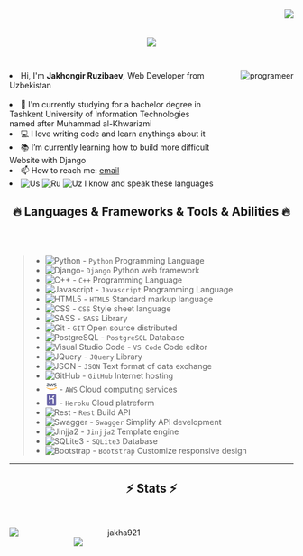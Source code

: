 <!-- **jakha921/jakha921** is a ✨ _special_ ✨ repository because its `README.md` (this file) appears on your GitHub profile. -->

<img align="right" src="https://visitor-badge.laobi.icu/badge?page_id=jakha921.jakha921">

<h1 align="center">
  <a href="https://git.io/typing-svg">
    <img src="https://readme-typing-svg.herokuapp.com/?lines=Hello,+There!+👋;..This+is+Jakha+Ruzibaev....;Nice+to+meet+you!&center=true&size=30">
  </a>
</h1>

<br>

<img align="right" title="programeer" height="220" src="https://remakelearning.org/wp-content/uploads/2020/01/122.gif">

<lu>
<li> Hi, I'm <b>Jakhongir Ruzibaev</b>, Web Developer from Uzbekistan
<br>
<br>
<li> 🔬 I'm currently studying for a bachelor degree in <br>
        Tashkent University of Information Technologies <br>
        named after Muhammad al-Khwarizmi
<br>
<li> 💻 I love writing code and learn anythings about it
<br>
<li> 📚 I’m currently learning how to build more difficult Website with Django
<br>
<li> 📫 How to reach me: <a href="mailto: jakha921@ya.ru">email</a> 
<br>
<li> 
  <img height="23px" alt="Us" src="https://emojipedia-us.s3.dualstack.us-west-1.amazonaws.com/thumbs/120/apple/285/flag-united-states_1f1fa-1f1f8.png">     
  <img height="23px" alt="Ru" src="https://emojipedia-us.s3.dualstack.us-west-1.amazonaws.com/thumbs/120/apple/285/flag-russia_1f1f7-1f1fa.png">   
  <img height="23px" alt="Uz" src="https://emojipedia-us.s3.dualstack.us-west-1.amazonaws.com/thumbs/120/apple/285/flag-uzbekistan_1f1fa-1f1ff.png">
  I know and speak these languages   
</lu>          


<br>
<h2 align="center">🔥 Languages & Frameworks & Tools & Abilities 🔥</h2>
<br>
<br>

 >* <img  width="21px" height="21px" alt="Python" height="25" src="https://raw.githubusercontent.com/zumrudu-anka/zumrudu-anka/0c76e7f5ca339abbaa0689c2c50454dbb6263b1d/images/python-original.svg"> - `Python` Programming Language
 >* <img  width="21px" height="21px" alt="Django" height="25" src="https://github.com/zumrudu-anka/zumrudu-anka/blob/master/images/django.png?raw=true">- `Django` Python web framework
 >* <img  width="21px" height="21px" alt="C++" height="25" src="https://raw.githubusercontent.com/zumrudu-anka/zumrudu-anka/0c76e7f5ca339abbaa0689c2c50454dbb6263b1d/images/cpp.svg"> - `C++` Programming Language
 >* <img  width="21px" height="21px" alt="Javascript" height="25" src="https://raw.githubusercontent.com/zumrudu-anka/zumrudu-anka/0c76e7f5ca339abbaa0689c2c50454dbb6263b1d/images/javascript.svg"> - `Javascript` Programming Language
 >* <img  width="21px" height="21px" alt="HTML5" height="25" src="https://raw.githubusercontent.com/zumrudu-anka/zumrudu-anka/0c76e7f5ca339abbaa0689c2c50454dbb6263b1d/images/html5.svg"> - `HTML5` Standard markup language
 >* <img  width="21px" height="21px" alt="CSS" height="25" src="https://raw.githubusercontent.com/zumrudu-anka/zumrudu-anka/0c76e7f5ca339abbaa0689c2c50454dbb6263b1d/images/css.svg"> - `CSS` Style sheet language
 >* <img  width="21px" height="21px" alt="SASS" height="25" src="https://raw.githubusercontent.com/zumrudu-anka/zumrudu-anka/0c76e7f5ca339abbaa0689c2c50454dbb6263b1d/images/sass.svg"> - `SASS` Library
 >* <img  width="21px" height="21px" alt="Git" height="25" src="https://raw.githubusercontent.com/zumrudu-anka/zumrudu-anka/0c76e7f5ca339abbaa0689c2c50454dbb6263b1d/images/git-original.svg"> - `GIT` Open source distributed
 >* <img  width="21px" height="21px" alt="PostgreSQL" height="25" src="https://raw.githubusercontent.com/zumrudu-anka/zumrudu-anka/0c76e7f5ca339abbaa0689c2c50454dbb6263b1d/images/postgresql.svg"> - `PostgreSQL` Database
 >* <img  width="21px" height="21px" alt="Visual Studio Code" height="25" src="https://github.com/zumrudu-anka/zumrudu-anka/blob/master/images/vscode.png?raw=true"> - `VS Code` Code editor 
 >* <img  width="21px" height="21px" alt="JQuery" height="25" src="https://raw.githubusercontent.com/zumrudu-anka/zumrudu-anka/0c76e7f5ca339abbaa0689c2c50454dbb6263b1d/images/jquery-original.svg"> - `JQuery` Library
 >* <img  width="21px" height="21px" alt="JSON" height="25" src="https://raw.githubusercontent.com/zumrudu-anka/zumrudu-anka/0c76e7f5ca339abbaa0689c2c50454dbb6263b1d/images/json.svg"> - `JSON` Text format of data exchange
 >* <img  width="21px" height="21px" alt="GitHub" height="25" src="https://github.com/zumrudu-anka/zumrudu-anka/blob/master/images/45_github-tile.e1be128b4e.png?raw=true"> - `GitHub` Internet hosting
 >* <img  width="21px" height="21px" alt="aws" height="25" src="https://raw.githubusercontent.com/github/explore/80688e429a7d4ef2fca1e82350fe8e3517d3494d/topics/aws/aws.png"> - `AWS` Cloud computing services
 >* <img  width="21px" height="21px" alt="Heroku" height="25" src="https://raw.githubusercontent.com/devicons/devicon/master/icons/heroku/heroku-plain.svg"> - `Heroku` Cloud platreform
 >* <img  width="21px" height="21px" alt="Rest" height="25" src="https://alexanderfo.com/wp-content/uploads/2019/12/1139px-Cloud-API-Logo.svg_.png"> - `Rest` Build API
 >* <img  width="21px" height="21px" alt="Swagger" height="25" src="https://seeklogo.com/images/S/swagger-logo-A49F73BAF4-seeklogo.com.png"> - `Swagger` Simplify API development
 >* <img  width="21px" height="21px" alt="Jinjja2" height="25" src="https://quintagroup.com/cms/python/images/jinja2.png/@@images/919c2c3d-5b4e-4650-943a-b0df263f851b.png"> - `Jinjja2` Template engine
 >* <img  width="21px" height="21px" alt="SQLite3" height="25" src="https://freesvg.org/img/SQLite_icon.png"> - `SQLite3` Database
 >* <img  width="21px" height="21px" alt="Bootstrap" height="25" src="https://upload.wikimedia.org/wikipedia/commons/b/b2/Bootstrap_logo.svg"> - `Bootstrap` Customize responsive design


<hr>

<h2 align="center">⚡ Stats ⚡</h2>
<br>
<p align=center>
  <div align=center>
    <a href="https://github.com/denvercoder1/github-readme-streak-stats" title="Go to Source">
      <img align="left" width=390 src="https://github-readme-streak-stats.herokuapp.com/?user=jakha921&theme=react&border=61dafb&hide_border=true" alt="jakha921" />
    </a>
    <a href="https://github.com/anuraghazra/github-readme-stats" title="Go to Source">
      <img align="right" width=390 src="https://github-readme-stats.vercel.app/api/top-langs/?username=jakha921&hide=less,html,css,scss&exclude_repo=EduCenter,Hotels&title_color=61dafb&text_color=ffffff&icon_color=61dafb&bg_color=20232a&langs_count=8&layout=compact&border_color=61dafb&hide_border=true" />
    </a>
  </div>
  <br>
</p>


